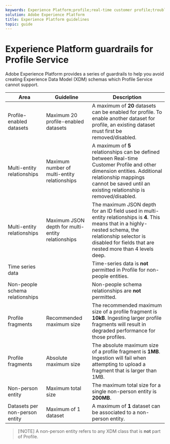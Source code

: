 ```yaml
---
keywords: Experience Platform;profile;real-time customer profile;troubleshooting;API
solution: Adobe Experience Platform
title: Experience Platform guidelines
topic: guide
---
```


# Experience Platform guardrails for Profile Service

Adobe Experience Platform provides a series of guardrails to help you avoid creating Experience Data Model (XDM) schemas which Profile Service cannot support.

| Area | Guideline | Description|
| --- | --- | --- |
| Profile-enabled datasets | Maximum 20 profile-enabled datasets| A maximum of **20** datasets can be enabled for profile. To enable another dataset for profile, an existing dataset must first be removed/disabled.|
| Multi-entity relationships | Maximum number of multi-entity relationships| A maximum of **5** relationships can be defined between Real-time Customer Profile and other dimension entities. Additional relationship mappings cannot be saved until an existing relationship is removed/disabled. | 
| Multi-entity relationships | Maximum JSON depth for multi-entity relationships| The maximum JSON depth for an ID field used in multi-entity relationships is **4**. This means that in a highly-nested schema, the relationship selector is disabled for fields that are nested more than 4 levels deep. |
| Time series data | | Time-series data is **not** permitted in Profile for non-people entities. |
| Non-people schema relationships | | Non-people schema relationships are **not** permitted. |
| Profile fragments | Recommended maximum size | The recommended maximum size of a profile fragment is **10kB**. Ingesting larger profile fragments will result in degraded performance for those profiles.|
| Profile fragments | Absolute maximum size | The absolute maximum size of a profile fragment is **1MB**. Ingestion will fail when attempting to upload a fragment that is larger than 1MB. |
| Non-person entity | Maximum total size | The maximum total size for a single non-person entity is **200MB**. |
| Datasets per non-person entity | Maximum of 1 dataset |A maximum of **1** dataset can be associated to a non-person entity. |

>[!NOTE] A non-person entity refers to any XDM class that is **not** part of Profile.

<!--
Includes an Enforcement column that is not yet active/available.
| Section | Boundary | Enforcement |
| ------- | -------- | ----------- |
| Profile union schema | A maximum of **20** datasets can contribute to the Profile union schema. | A message stating you've reached the maximum number of datasets appears. You must either disable or clean up other obsolete datasets in order to create a new dataset. |
| Multi-entity relationships | A maximum of **5** multi-entity relationship can be created. | A message stating all available mappings have been used appears when the fifth relationship is mapped. An error message letting you know you have exceeded the number of available mappings appears when attempting to map a sixth relationship. | 
| JSON depth for multi-entity association | The maximum JSON depth is **4**. | When trying to use the relationship selector with a field that is more than four levels deep, an error message appears, stating it is ineligible for multi-entity association. |
| Time series data | Time-series data is **not** permitted in Profile for non-people entities. | A message stating that this data cannot be enabled for Profile because it is of an unsupported type appears. |
| Non-people schema relationships | Non-people schema relationships are **not** permitted. | Relationships between two non-people schemas cannot be created. The relationships checkbox will be disabled. |
| Profile fragment | The recommended maximum size of a profile fragment is **10kB**.<br><br> The absolute maximum size of a profile fragment is **1MB**. | If you upload a fragment that is larger than 10kB, a warning appears, stating that performance may be degraded since the fragment exceeds the recommended maximum working size.<br><br> If you upload a fragment that is larger than 1MB, ingestion will fail, and an alert letting you know that records have failed will be sent. |
| Non-person entity | The maximum total size for a single non-person entity is **200MB**. | If you load an object as a non-person entity that is larger than 200MB, an alert will appear, stating that the entity has exceeded the maximum allowable size and will not be useable for segmentation. |
| Datasets per non-person entity | A maximum of **1** dataset can be associated to a non-person entity. | If you try to create a second dataset that is associated to the same non-person entity, an error appears, stating that only one dataset can be active per non-person entity. |

--->